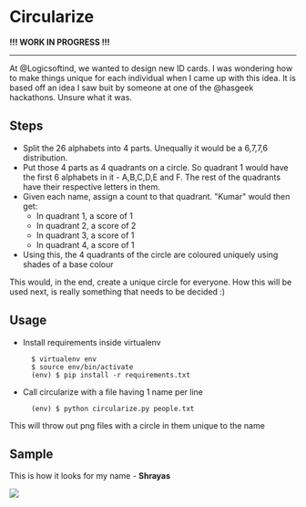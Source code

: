 # Circularize

**!!! WORK IN PROGRESS !!!**

---

At @Logicsoftind, we wanted to design new ID cards. I was wondering how to make
things unique for each individual when I came up with this idea. It is based off
an idea I saw buit by someone at one of the @hasgeek hackathons. Unsure what it
was. 

## Steps
* Split the 26 alphabets into 4 parts. Unequally it would be a 6,7,7,6 
  distribution.
* Put those 4 parts as 4 quadrants on a circle. So quadrant 1 would have the 
  first 6 alphabets in it - A,B,C,D,E and F. The rest of the quadrants have their 
  respective letters in them.
* Given each name, assign a count to that quadrant. "Kumar" would then get:
    * In quadrant 1, a score of 1
    * In quadrant 2, a score of 2
    * In quadrant 3, a score of 1 
    * In quadrant 4, a score of 1
* Using this, the 4 quadrants of the circle are coloured uniquely using shades 
  of a base colour

This would, in the end, create a unique circle for everyone. How this will be 
used next, is really something that needs to be decided :) 

## Usage

* Install requirements inside virtualenv

        $ virtualenv env
        $ source env/bin/activate
        (env) $ pip install -r requirements.txt

* Call circularize with a file having 1 name per line

        (env) $ python circularize.py people.txt 

This will throw out png files with a circle in them unique to the name

## Sample

This is how it looks for my name - **Shrayas**

![](http://i.imgur.com/MxsacHt.png)
